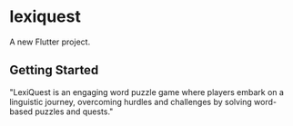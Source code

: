 # lexiquest

A new Flutter project.

## Getting Started

"LexiQuest is an engaging word puzzle game where players embark on a linguistic journey, overcoming hurdles and challenges by solving word-based puzzles and quests."
